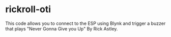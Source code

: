 # rickroll-oti
This code allows you to connect to the ESP using Blynk and trigger a buzzer that plays "Never Gonna Give you Up" By Rick Astley.
